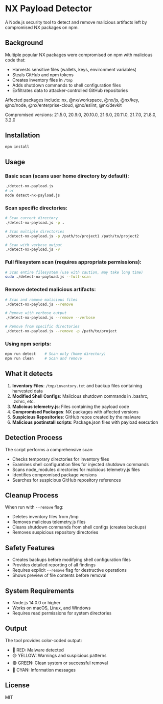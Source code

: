 # NX Payload Detector

A Node.js security tool to detect and remove malicious artifacts left by compromised NX packages on npm.

## Background

Multiple popular NX packages were compromised on npm with malicious code that:
- Harvests sensitive files (wallets, keys, environment variables)
- Steals GitHub and npm tokens
- Creates inventory files in `/tmp`
- Adds shutdown commands to shell configuration files
- Exfiltrates data to attacker-controlled GitHub repositories

Affected packages include: nx, @nx/workspace, @nx/js, @nx/key, @nx/node, @nx/enterprise-cloud, @nx/eslint, @nx/devkit

Compromised versions: 21.5.0, 20.9.0, 20.10.0, 21.6.0, 20.11.0, 21.7.0, 21.8.0, 3.2.0

## Installation

```bash
npm install
```

## Usage

### Basic scan (scans user home directory by default):
```bash
./detect-nx-payload.js
# or
node detect-nx-payload.js
```

### Scan specific directories:
```bash
# Scan current directory
./detect-nx-payload.js -p .

# Scan multiple directories
./detect-nx-payload.js -p /path/to/project1 /path/to/project2

# Scan with verbose output
./detect-nx-payload.js -v
```

### Full filesystem scan (requires appropriate permissions):
```bash
# Scan entire filesystem (use with caution, may take long time)
sudo ./detect-nx-payload.js --full-scan
```

### Remove detected malicious artifacts:
```bash
# Scan and remove malicious files
./detect-nx-payload.js --remove

# Remove with verbose output
./detect-nx-payload.js --remove --verbose

# Remove from specific directories
./detect-nx-payload.js --remove -p /path/to/project
```

### Using npm scripts:
```bash
npm run detect    # Scan only (home directory)
npm run clean     # Scan and remove
```

## What it detects

1. **Inventory Files**: `/tmp/inventory.txt` and backup files containing harvested data
2. **Modified Shell Configs**: Malicious shutdown commands in .bashrc, .zshrc, etc.
3. **Malicious telemetry.js**: Files containing the payload code
4. **Compromised Packages**: NX packages with affected versions
5. **Suspicious Repositories**: GitHub repos created by the malware
6. **Malicious postinstall scripts**: Package.json files with payload execution

## Detection Process

The script performs a comprehensive scan:
- Checks temporary directories for inventory files
- Examines shell configuration files for injected shutdown commands
- Scans node_modules directories for malicious telemetry.js files
- Identifies compromised package versions
- Searches for suspicious GitHub repository references

## Cleanup Process

When run with `--remove` flag:
- Deletes inventory files from /tmp
- Removes malicious telemetry.js files
- Cleans shutdown commands from shell configs (creates backups)
- Removes suspicious repository directories

## Safety Features

- Creates backups before modifying shell configuration files
- Provides detailed reporting of all findings
- Requires explicit `--remove` flag for destructive operations
- Shows preview of file contents before removal

## System Requirements

- Node.js 14.0.0 or higher
- Works on macOS, Linux, and Windows
- Requires read permissions for system directories

## Output

The tool provides color-coded output:
- 🔴 RED: Malware detected
- 🟡 YELLOW: Warnings and suspicious patterns
- 🟢 GREEN: Clean system or successful removal
- 🔵 CYAN: Information messages

## License

MIT